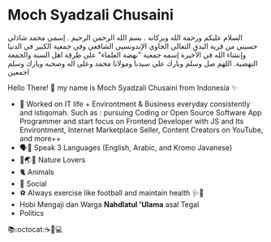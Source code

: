 # Moch Syadzali Chusaini 
السلام عليكم ورحمة الله وبركاته . بسم الله الرحمن الرحيم . إسمي محمد شاذلي حسيني من قرية البدق التغالي الجاوي الإندونسيي الشافعي وفي جمعية الكبير في الدنيا وإنشاء الله في الأخيرة إسمه جمعية "نهضة العلماء" علي طرقة اهل السنة والجمعة النهضية. اللهم صل وسلم وبارك علي سيدنا ومولانا محمد وعلى اله وصحبه وبارك وسلم اجمعين

Hello There! 👋 my name is Moch Syadzali Chusaini from Indonesia ✨


- 🎯 Worked on IT life + Environtment & Business everyday consistently and istiqomah. Such as : pursuing Coding or Open Source Software App Programmer and start focus on Frontend Developer with JS and Its Environtment, Internet Marketplace Seller, Content Creators on YouTube, and more++
- 🗣️💬 Speak 3 Languages (English, Arabic, and Kromo Javanese)
- 🌴🌏🌱 Nature Lovers 
- 🐈 Animals
- 👬 Social
- ⚽️ Always exercise like football and maintain health 🩺💊
- Hobi Mengaji dan Warga **Nahdlatul 'Ulama** asal Tegal
- Politics

📚:octocat:☕🚬💻
